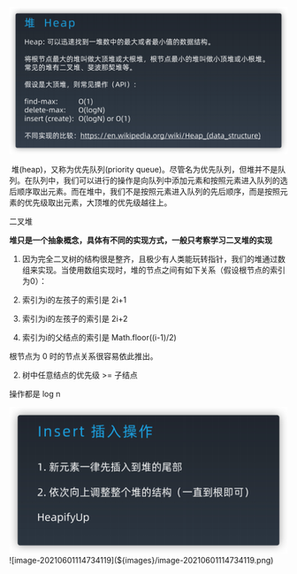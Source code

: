 ![image-20210601104831064](${images}/image-20210601104831064.png)

​		堆(heap)，又称为优先队列(priority queue)。尽管名为优先队列，但堆并不是队列。在队列中，我们可以进行的操作是向队列中添加元素和按照元素进入队列的选后顺序取出元素。而在堆中，我们不是按照元素进入队列的先后顺序，而是按照元素的优先级取出元素，大顶堆的优先级越往上。

二叉堆

**堆只是一个抽象概念，具体有不同的实现方式，一般只考察学习二叉堆的实现**

1. 因为完全二叉树的结构很是整齐，且极少有人类能玩转指针，我们的堆通过数组来实现。当使用数组实现时，堆的节点之间有如下关系（假设根节点的索引为0）：

1. 索引为i的左孩子的索引是 2i+1
2. 索引为i的左孩子的索引是 2i+2
3. 索引为i的父结点的索引是 Math.floor((i-1)/2)

根节点为 0 时的节点关系很容易依此推出。

2. 树中任意结点的优先级 >= 子结点



操作都是 log n	 

![image-20210601114717065](${images}/image-20210601114717065.png)			 ![image-20210601114734119](${images}/image-20210601114734119.png)		 		 	

